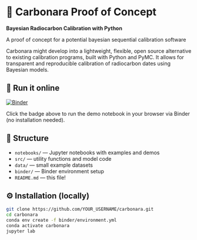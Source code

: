 # 🥘  Carbonara Proof of Concept
**Bayesian Radiocarbon Calibration with Python**

A proof of concept for a potential bayesian sequential calibration software

Carbonara might develop into a lightweight, flexible, open source alternative to existing calibration programs, built with Python and PyMC. It allows for transparent and reproducible calibration of radiocarbon dates using Bayesian models.

## 🚀 Run it online

[![Binder](https://mybinder.org/badge_logo.svg)](https://mybinder.org/v2/gh/MartinHinz/carbonara_poc/HEAD?urlpath=%2Fdoc%2Ftree%2Fnotebooks%2Fcarbonara_minimal_example.ipynb)

Click the badge above to run the demo notebook in your browser via Binder (no installation needed).

## 📂 Structure

- `notebooks/` — Jupyter notebooks with examples and demos
- `src/` — utility functions and model code
- `data/` — small example datasets
- `binder/` — Binder environment setup
- `README.md` — this file!

## ⚙️ Installation (locally)

```bash
git clone https://github.com/YOUR_USERNAME/carbonara.git
cd carbonara
conda env create -f binder/environment.yml
conda activate carbonara
jupyter lab
```